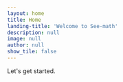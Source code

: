 ```yaml
---
layout: home
title: Home
landing-title: 'Welcome to See-math'
description: null
image: null
author: null
show_tile: false
---
```


Let's get started.